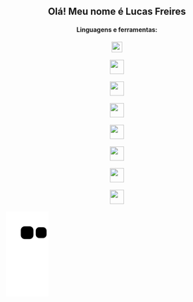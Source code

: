 <h2 align="center"> Olá! Meu nome é Lucas Freires </h2>
<h4 align="center">Linguagens e ferramentas:</h4>

<div align="center" display="flex" gap="24px">

  <figure>
    <img width="24" height="24" src="https://www.vectorlogo.zone/logos/javascript/javascript-icon.svg">
  </figure>
  
  <figure>
    <img width="32" height="32" src="https://www.vectorlogo.zone/logos/w3_html5/w3_html5-icon.svg">
  </figure>
  
  <figure>
    <img width="32" height="32" src="https://www.vectorlogo.zone/logos/w3_css/w3_css-icon.svg">
  </figure>
  
  <figure>
    <img width="32" height="32" src="https://www.vectorlogo.zone/logos/amazon_aws/amazon_aws-icon.svg">
  </figure>
  
  <figure>
    <img width="32" height="32" src="https://www.vectorlogo.zone/logos/git-scm/git-scm-icon.svg">
  </figure>
  
  <figure>
    <img width="32" height="32" src="https://www.vectorlogo.zone/logos/github/github-icon.svg">
  </figure>
  
  <figure>
    <img width="32" height="32" src="https://www.vectorlogo.zone/logos/visualstudio_code/visualstudio_code-icon.svg">
  </figure>
  
  <figure>
    <img width="32" height="32" src="https://www.vectorlogo.zone/logos/linux/linux-icon.svg">
  </figure>

</div>

![Snake animation](https://github.com/lfreires/lfreires/blob/output/github-contribution-grid-snake.svg)
